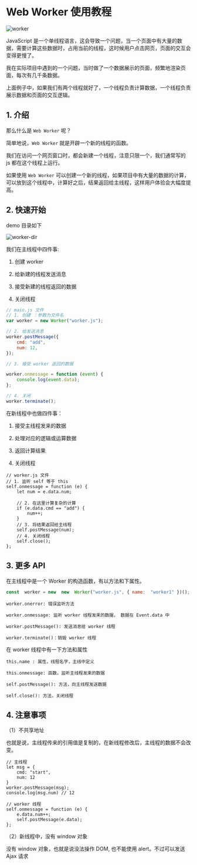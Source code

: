 # Web Worker 使用教程

![worker](worker.jpg)

JavaScript 是一个单线程语言，这会导致一个问题，当一个页面中有大量的数据，需要计算这些数据时，占用当前的线程，这时候用户点击网页，页面的交互会变得更慢了。

我在实际项目中遇到的一个问题，当时做了一个数据展示的页面，频繁地渲染页面，每次有几千条数据。

上面例子中，如果我们有两个线程就好了，一个线程负责计算数据，一个线程负责展示数据和页面的交互逻辑。

## 1. 介绍

那么什么是 `Web Worker` 呢？

简单地说，`Web Worker` 就是开辟一个新的线程的函数。

我们在访问一个网页窗口时，都会新建一个线程，注意只限一个，我们通常写的 js 都在这个线程上运行。

如果使用 `Web Worker` 可以创建一个新的线程，如果项目中有大量的数据的计算，可以放到这个线程中，计算好之后，结果返回给主线程，这样用户体验会大幅度提高。

## 2. 快速开始

demo 目录如下

![worker-dir](worker.png)

我们在主线程中四件事:

1. 创建 worker

2. 给新建的线程发送消息

3. 接受新建的线程返回的数据

4. 关闭线程

```js
// main.js 文件
// 1. 创建 ：参数为文件名
var worker = new Worker("worker.js");

// 2. 给发送消息
worker.postMessage({
    cmd: "add",
    num: 12,
});

// 3. 接受 worker 返回的数据

worker.onmessage = function (event) {
    console.log(event.data);
};

// 4. 关闭
worker.terminate();

```

在新线程中也做四件事：

1. 接受主线程发来的数据

2. 处理对应的逻辑或运算数据

3. 返回计算结果

4. 关闭线程

```JS
// worker.js 文件
// 1. 监听 self 等于 this
self.onmessage = function (e) {
    let num = e.data.num;

    // 2. 在这里计算复杂的计算
    if (e.data.cmd == "add") {
        num++;
    }
    // 3. 将结果返回给主线程
    self.postMessage(num);
    // 4. 关闭线程
    self.close();
};

```

## 3. 更多 API

在主线程中是一个 Worker 的构造函数，有以方法和下属性。

```js
const  worker = new  new  Worker("worker.js", { name:  "worker1" })();
```

```text
worker.onerror: 错误监听方法

worker.onmessage: 监听 worker 线程发来的数据， 数据在 Event.data 中

worker.postMessage(): 发送消息给 worker 线程

worker.terminate()：销毁 worker 线程
```

在 worker 线程中有一下方法和属性

```text
this.name : 属性，线程名字，主线中定义

this.onmessage: 函数，监听主线程发来的数据

self.postMessage(): 方法，向主线程发送数据

self.close(): 方法，关闭线程
```

## 4. 注意事项

（1）不共享地址

也就是说，主线程传来的引用值是复制的，在新线程修改后，主线程的数据不会改变。

```JS
// 主线程
let msg = {
    cmd: "start",
    num: 12
}
worker.postMessage(msg);
console.log(msg.num) // 12

// worker 线程
self.onmessage = function (e) {
    e.data.num++;
    self.postMessage(e.data);
};

```

（2）新线程中，没有 window 对象

没有 window 对象，也就是说没法操作 DOM, 也不能使用 alert。不过可以发送 Ajax 请求

<comment-comment/> 
